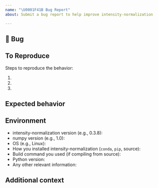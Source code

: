```yaml
---
name: "\U0001F41B Bug Report"
about: Submit a bug report to help improve intensity-normalization

---
```


## 🐛 Bug

<!-- A clear and concise description of what the bug is. -->

## To Reproduce

Steps to reproduce the behavior:

1.
2.
3.

<!-- If you have a code sample, error messages, stack traces, please provide it here as well -->

## Expected behavior

<!-- A clear and concise description of what you expected to happen. -->

## Environment

 - intensity-normalization version (e.g., 0.3.8):
 - numpy version (e.g., 1.0):
 - OS (e.g., Linux):
 - How you installed intensity-normalization (`conda`, `pip`, source):
 - Build command you used (if compiling from source):
 - Python version:
 - Any other relevant information:

## Additional context

<!-- Add any other context about the problem here. -->
